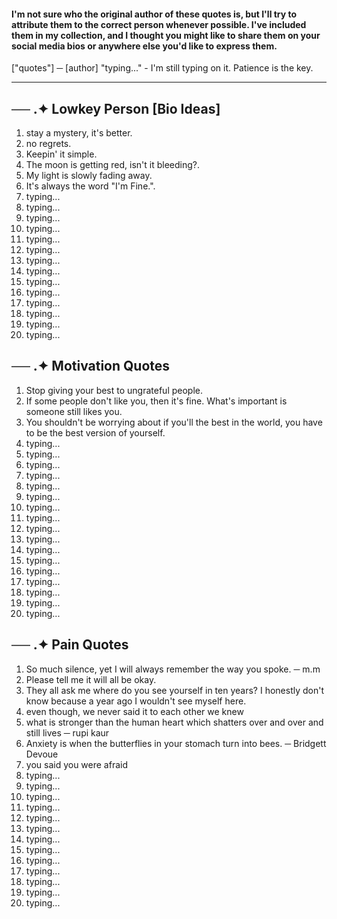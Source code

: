#### I'm not sure who the original author of these quotes is, but I'll try to attribute them to the correct person whenever possible. I've included them in my collection, and I thought you might like to share them on your social media bios or anywhere else you'd like to express them.
["quotes"] ─ [author]
"typing..." - I'm still typing on it. Patience is the key.
- - -
── .✦ **Lowkey Person [Bio Ideas]**
-
1. stay a mystery, it's better.
2. no regrets.
3. Keepin' it simple.
4. The moon is getting red, isn't it bleeding?.
5. My light is slowly fading away.
6. It's always the word "I'm Fine.".
7. typing...
8. typing...
9. typing...
10. typing...
11. typing...
12. typing...
13. typing...
14. typing...
15. typing...
16. typing...
17. typing...
18. typing...
19. typing...
20. typing...
    
── .✦ **Motivation Quotes**
-
1. Stop giving your best to ungrateful people.
2. If some people don't like you, then it's fine. What's important is someone still likes you.
3. You shouldn't be worrying about if you'll the best in the world, you have to be the best version of yourself.
4. typing...
5. typing...
6. typing...
7. typing...
8. typing...
9. typing...
10. typing...
11. typing...
12. typing...
13. typing...
14. typing...
15. typing...
16. typing...
17. typing...
18. typing...
19. typing...
20. typing...

── .✦ **Pain Quotes**
-
1. So much silence, yet I will always remember the way you spoke. ─ m.m
2. Please tell me it will all be okay.
3. They all ask me where do you see yourself in ten years? I honestly don't know because a year ago I wouldn't see myself here.
4. even though, we never said it to each other   we knew
5. what is stronger than the human heart which shatters over and over and still lives ─ rupi kaur
6. Anxiety is when the butterflies in your stomach turn into bees. ─ Bridgett Devoue
7. you said you were afraid
8. typing...
9. typing...
10. typing...
11. typing...
12. typing...
13. typing...
14. typing...
15. typing...
16. typing...
17. typing...
18. typing...
19. typing...
20. typing...


